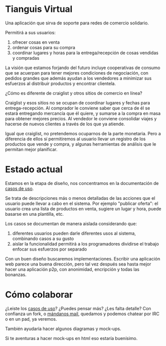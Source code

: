 Tianguis Virtual
===============

Una aplicación que sirva de soporte para redes de comercio solidario.

Permitirá a sus usuarios:
1. ofrecer cosas en venta
2. ordenar cosas para su compra
3. coordinar lugares y horas para la entrega/recepción de cosas
   vendidas y compradas

La visión que estamos forjando del futuro incluye cooperativas de
consumo que se acuerpan para tener mejores condiciones de negociación,
con pedidos grandes que además ayudan a los vendedores a minimizar sus
esfuerzos al distribuir productos y encontrar clientela.

¿Cómo es diferente de craiglist y otros sitios de comercio en línea?

Craiglist y esos sitios no se ocupan de coordinar lugares y fechas
para entrega-recepción. Al comprador le conviene saber que cerca de él
se estará entregando mercancía que él quiere, y sumarse a la compra en
masa para obtener mejores precios. Al vendedor le conviene consolidar
viajes y hacerse de nuevos clientes a través de los que ya atiende.

Igual que craiglist, no pretendemos ocuparnos de la parte monetaria.
Pero a diferencia de ellos sí permitiremos al usuario llevar un
registro de los productos que vende y compra, y algunas herramientas
de análisis que le permitan mejor planificar.



# Estado actual #

Estamos en la etapa de diseño, nos concentramos en la documentación de
[casos de uso](https://github.com/absorto/tianguis_django/tree/master/doc/casos_de_uso).

Se trata de descripciones más o menos detalladas de las acciones que
el usuario puede llevar a cabo en el sistema. Por ejemplo "publicar
oferta": el usuario crea una lista de productos en venta, sugiere un
lugar y hora, puede basarse en una plantilla, etc.

Los casos se documentan de manera aislada considerando que:
1. diferentes usuarios pueden darle diferentes usos al sistema,
   combinando casos a su gusto
2. aislar la funcionalidad permitirá a los programadores dividirse el
   trabajo enfocar sus esfuerzos por separado

Con un buen diseño buscaremos implementaciones. Escribir una
aplicación web parece una buena dirección, pero tal vez después sea
hasta mejor hacer una aplicación p2p, con anonimidad, encripción y
todas las bonanzas.


# Cómo colaborar #

¿Leiste los
[casos de uso](https://github.com/absorto/tianguis_django/tree/master/doc/casos_de_uso)?
¿Puedes pensar más? ¿Les falta detalle? Con confianza un fork, o
[mándanos mail](mailto:absorto@sdf.org), quedamos y podemos chatear
por IRC o en un pad, ya veremos.

También ayudaría hacer algunos diagramas y mock-ups.

Si te aventuras a hacer mock-ups en html eso estaría buenísimo.
